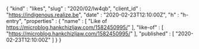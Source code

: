 {
  "kind" : "likes",
  "slug" : "2020/02/lw4qb",
  "client_id" : "https://indigenous.realize.be",
  "date" : "2020-02-23T12:10:00Z",
  "h" : "h-entry",
  "properties" : {
    "name" : [ "Like of https://microblog.hankchizljaw.com/1582450995/" ],
    "like-of" : [ "https://microblog.hankchizljaw.com/1582450995/" ],
    "published" : [ "2020-02-23T12:10:00Z" ]
  }
}
